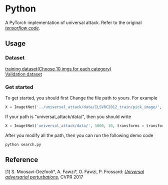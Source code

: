 # Python

A PyTorch implementation of universal attack. Refer to the original [*tensorflow code*](https://github.com/LTS4/universal). <br>
## Usage

### Dataset
[training dataset(Choose 10 imgs for each category)](http://www.image-net.org/challenges/LSVRC/2012/dd31405981ef5f776aa17412e1f0c112/ILSVRC2012_img_train.tar)<br>
[Validation dataset](http://www.image-net.org/challenges/LSVRC/2012/dd31405981ef5f776aa17412e1f0c112/ILSVRC2012_img_val.tar)

### Get started

To get started, you should first Change the file path to yours. For example
```python
X = ImagetNet('../universal_attack/data/ILSVRC2012_train/pick_image/', 1000, 10, transforms = transform)
```
If your path is "universal_attack/data/", then you should write
```python
X = ImagetNet('universal_attack/data/', 1000, 10, transforms = transform)
```

After you modify all the path, then you can run the following demo code
```
python search.py
```

## Reference
[1] S. Moosavi-Dezfooli\*, A. Fawzi\*, O. Fawzi, P. Frossard:
[*Universal adversarial perturbations*](http://arxiv.org/pdf/1610.08401), CVPR 2017


